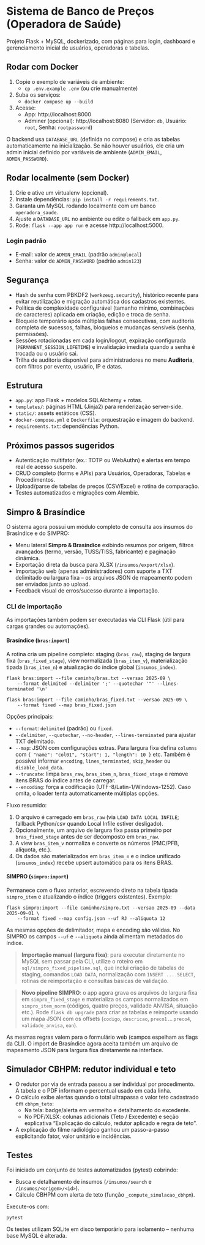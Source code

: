 # Sistema de Banco de Preços (Operadora de Saúde)

Projeto Flask + MySQL, dockerizado, com páginas para login, dashboard e gerenciamento inicial de usuários, operadoras e tabelas.

## Rodar com Docker

1. Copie o exemplo de variáveis de ambiente:
   - `cp .env.example .env` (ou crie manualmente)
2. Suba os serviços:
   - `docker compose up --build`
3. Acesse:
   - App: http://localhost:8000
   - Adminer (opcional): http://localhost:8080 (Servidor: `db`, Usuário: `root`, Senha: `rootpassword`)

O backend usa `DATABASE_URL` (definida no compose) e cria as tabelas automaticamente na inicialização.
Se não houver usuários, ele cria um admin inicial definido por variáveis de ambiente (`ADMIN_EMAIL`, `ADMIN_PASSWORD`).

## Rodar localmente (sem Docker)

1. Crie e ative um virtualenv (opcional).
2. Instale dependências: `pip install -r requirements.txt`.
3. Garanta um MySQL rodando localmente com um banco `operadora_saude`.
4. Ajuste a `DATABASE_URL` no ambiente ou edite o fallback em `app.py`.
5. Rode: `flask --app app run` e acesse http://localhost:5000.

### Login padrão

- E-mail: valor de `ADMIN_EMAIL` (padrão `admin@local`)
- Senha: valor de `ADMIN_PASSWORD` (padrão `admin123`)

## Segurança

- Hash de senha com PBKDF2 (`werkzeug.security`), histórico recente para evitar reutilização e migração automática dos cadastros existentes.
- Política de complexidade configurável (tamanho mínimo, combinações de caracteres) aplicada em criação, edição e troca de senha.
- Bloqueio temporário após múltiplas falhas consecutivas, com auditoria completa de sucessos, falhas, bloqueios e mudanças sensíveis (senha, permissões).
- Sessões rotacionadas em cada login/logout, expiração configurada (`PERMANENT_SESSION_LIFETIME`) e invalidação imediata quando a senha é trocada ou o usuário sai.
- Trilha de auditoria disponível para administradores no menu **Auditoria**, com filtros por evento, usuário, IP e datas.

## Estrutura

- `app.py`: app Flask + modelos SQLAlchemy + rotas.
- `templates/`: páginas HTML (Jinja2) para renderização server-side.
- `static/`: assets estáticos (CSS).
- `docker-compose.yml` e `Dockerfile`: orquestração e imagem do backend.
- `requirements.txt`: dependências Python.

## Próximos passos sugeridos

- Autenticação multifator (ex.: TOTP ou WebAuthn) e alertas em tempo real de acesso suspeito.
- CRUD completo (forms e APIs) para Usuários, Operadoras, Tabelas e Procedimentos.
- Upload/parse de tabelas de preços (CSV/Excel) e rotina de comparação.
- Testes automatizados e migrações com Alembic.

## Simpro & Brasíndice

O sistema agora possui um módulo completo de consulta aos insumos do Brasíndice e do SIMPRO:

- Menu lateral **Simpro & Brasíndice** exibindo resumos por origem, filtros avançados (termo, versão, TUSS/TISS, fabricante) e paginação dinâmica.
- Exportação direta da busca para XLSX (`/insumos/export/xlsx`).
- Importação web (apenas administradores) com suporte a TXT delimitado ou largura fixa – os arquivos JSON de mapeamento podem ser enviados junto ao upload.
- Feedback visual de erros/sucesso durante a importação.

### CLI de importação

As importações também podem ser executadas via CLI Flask (útil para cargas grandes ou automações).

#### Brasíndice (`bras:import`)

A rotina cria um pipeline completo: staging (`bras_raw`), staging de largura fixa (`bras_fixed_stage`), view normalizada (`bras_item_v`), materialização tipada (`bras_item_n`) e atualização do índice global (`insumos_index`).

```
flask bras:import --file caminho/bras.txt --versao 2025-09 \
    --format delimited --delimiter ';' --quotechar '"' --lines-terminated '\n'

flask bras:import --file caminho/bras_fixed.txt --versao 2025-09 \
    --format fixed --map bras_fixed.json
```

Opções principais:

- `--format`: `delimited` (padrão) ou `fixed`.
- `--delimiter`, `--quotechar`, `--no-header`, `--lines-terminated` para ajustar TXT delimitado.
- `--map`: JSON com configurações extras. Para largura fixa defina `columns` com `{ "name": "col01", "start": 1, "length": 10 }` etc. Também é possível informar `encoding`, `lines_terminated`, `skip_header` ou `disable_load_data`.
- `--truncate`: limpa `bras_raw`, `bras_item_n`, `bras_fixed_stage` e remove itens BRAS do índice antes de carregar.
- `--encoding`: força a codificação (UTF-8/Latin-1/Windows-1252). Caso omita, o loader tenta automaticamente múltiplas opções.

Fluxo resumido:

1. O arquivo é carregado em `bras_raw` (via `LOAD DATA LOCAL INFILE`; fallback Python/csv quando Local Infile estiver desligado).
2. Opcionalmente, um arquivo de largura fixa passa primeiro por `bras_fixed_stage` antes de ser decomposto em `bras_raw`.
3. A view `bras_item_v` normaliza e converte os números (PMC/PFB, alíquota, etc.).
4. Os dados são materializados em `bras_item_n` e o índice unificado (`insumos_index`) recebe upsert automático para os itens BRAS.

#### SIMPRO (`simpro:import`)

Permanece com o fluxo anterior, escrevendo direto na tabela tipada `simpro_item` e atualizando o índice (triggers existentes). Exemplo:

```
flask simpro:import --file caminho/simpro.txt --versao 2025-09 --data 2025-09-01 \
    --format fixed --map config.json --uf RJ --aliquota 12
```

As mesmas opções de delimitador, mapa e encoding são válidas. No SIMPRO os campos `--uf` e `--aliquota` ainda alimentam metadados do índice.

> **Importação manual (largura fixa)**: para executar diretamente no MySQL sem passar pela CLI,
> utilize o roteiro em `sql/simpro_fixed_pipeline.sql`, que inclui criação de tabelas de staging,
> comandos `LOAD DATA`, normalização com `INSERT ... SELECT`, rotinas de reimportação e consultas
> básicas de validação.

> **Novo pipeline SIMPRO**: o app agora grava os arquivos de largura fixa em `simpro_fixed_stage`
> e materializa os campos normalizados em `simpro_item_norm` (códigos, quatro preços, validade
> ANVISA, situação etc.). Rode `flask db upgrade` para criar as tabelas e reimporte usando um
> mapa JSON com os offsets (`codigo`, `descricao`, `preco1` … `preco4`, `validade_anvisa`, `ean`).

As mesmas regras valem para o formulário web (campos espelham as flags da CLI). O import de Brasíndice agora aceita também um arquivo de mapeamento JSON para largura fixa diretamente na interface.

## Simulador CBHPM: redutor individual e teto

- O redutor por via de entrada passou a ser individual por procedimento. A tabela e o PDF informam o percentual usado em cada linha.
- O cálculo exibe alertas quando o total ultrapassa o valor teto cadastrado em `cbhpm_teto`:
  - Na tela: badge/alerta em vermelho e detalhamento do excedente.
  - No PDF/XLSX: colunas adicionais (Teto / Excedente) e seção explicativa “Explicação do cálculo, redutor aplicado e regra de teto”.
- A explicação do filme radiológico ganhou um passo-a-passo explicitando fator, valor unitário e incidências.

## Testes

Foi iniciado um conjunto de testes automatizados (pytest) cobrindo:

- Busca e detalhamento de insumos (`/insumos/search` e `/insumos/<origem>/<id>`).
- Cálculo CBHPM com alerta de teto (função `_compute_simulacao_cbhpm`).

Execute-os com:

```
pytest
```

Os testes utilizam SQLite em disco temporário para isolamento – nenhuma base MySQL é alterada.
